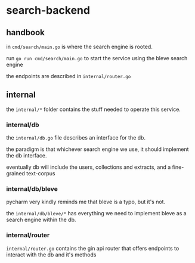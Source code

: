 # search-backend

## handbook

in `cmd/search/main.go` is where the search engine is rooted.

run `go run cmd/search/main.go` to start the service using the bleve search engine

the endpoints are described in `internal/router.go`

## internal

the `internal/*` folder contains the stuff needed to operate this service.

### internal/db

the `internal/db.go` file describes an interface for the db.

the paradigm is that whichever search engine we use, it should implement the db interface.

eventually db will include the users, collections and extracts, and a fine-grained text-corpus

### internal/db/bleve

pycharm very kindly reminds me that bleve is a typo, but it's not.

the `internal/db/bleve/*` has everything we need to implement bleve as a search engine within the db.

### internal/router

`internal/router.go` contains the gin api router that offers endpoints to interact with the db and it's methods
